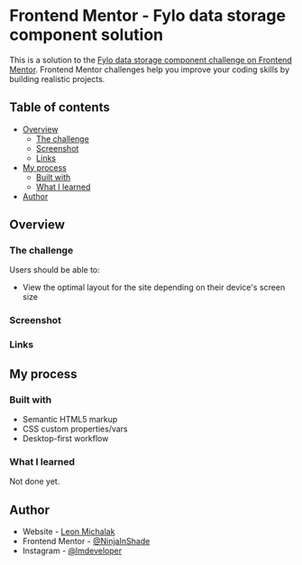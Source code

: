 # Frontend Mentor - Fylo data storage component solution

This is a solution to the [Fylo data storage component challenge on Frontend Mentor](https://www.frontendmentor.io/challenges/fylo-data-storage-component-1dZPRbV5n). Frontend Mentor challenges help you improve your coding skills by building realistic projects.

## Table of contents

- [Overview](#overview)
  - [The challenge](#the-challenge)
  - [Screenshot](#screenshot)
  - [Links](#links)
- [My process](#my-process)
  - [Built with](#built-with)
  - [What I learned](#what-i-learned)
- [Author](#author)

## Overview

### The challenge

Users should be able to:

- View the optimal layout for the site depending on their device's screen size

### Screenshot

<!-- ![](./screenshots/Desktop_solution.png) -->
<!-- ![](./screenshots/Mobile_solution.png) -->

### Links

<!-- - Solution URL: (https://www.frontendmentor.io/solutions/responsive-order-summary-card-TFXa8ZDRV) -->
<!-- - Live Site URL: (https://lm-order-summary-component.netlify.app/) -->

## My process

### Built with

- Semantic HTML5 markup
- CSS custom properties/vars
- Desktop-first workflow

### What I learned

Not done yet.

## Author

- Website - [Leon Michalak](https://www.leonmichalak.tech)
- Frontend Mentor - [@NinjaInShade](https://www.frontendmentor.io/profile/NinjaInShade)
- Instagram - [@lmdeveloper](https://www.instagram.com/lmdeveloper/)
